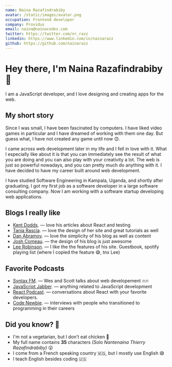 ```yaml
---
name: Naina Razafindrabiby
avatar: /static/images/avatar.png
occupation: Frontend developer
company: Providus
email: naina@nainacodes.com
twitter: https://twitter.com/nr_razz
linkedin: https://www.linkedin.com/in/nainarazz
github: https://github.com/nainarazz
---
```


# Hey there, I&apos;m Naina Razafindrabiby 👋

I am a JavaScript developer, and I love designing and creating apps for the web.

## My short story

Since I was small, I have been fascinated by computers. I have liked video games in
particular and I have dreamed of working with them one day. But guess what, I have not
created any game until now 😊.

I came across web development later in my life and I fell in love with it. What I
especially like about it is that you can immediately see the result of what you are doing
and you can also play with your creativity a lot. The web is just so powerful nowadays,
and you can pretty much do anything with it. I have decided to have my career built around
web development.

I have studied Software Engineering in Kampala, Uganda, and shortly after graduating, I
got my first job as a software developer in a large software consulting company. Now I am
working with a software startup developing web applications.

## Blogs I really like

- [Kent Dodds](https://kentcdodds.com). — love his articles about React and testing
- [Tania Rascia](https://taniarascia.com). — love the design of her site and great tutorials as well
- [Dan Abramov](https://overreacted.io). — love the simplicity of his blog as well as content
- [Josh Comeau](https://joshwcomeau.com). — the design of his blog is just awesome
- [Lee Robinson](https://leerob.io). — I like the the features of his site. Guestbook, spotify playing list (where I copied the feature 😅, tnx Lee)

## Favorite Podcasts

- [Syntax FM](https://syntax.fm). — Wes and Scott talks about web developement 🔥🔥
- [JavaScript Jabber](https://devchat.tv/js-jabber). — anything related to JavaScript development
- [React Podcast](https://reactpodcast.simplecast.fm). — conversations about React with your favorite developers.
- [Code Newbie](https://www.codenewbie.org). — interviews with people who transitioned to programming in their careers

## Did you know? 🤔

- I&apos;m not a vegetarian, but I don&apos;t eat chicken 🍗
- My full name contains <strong>35</strong> characters <i>(Solo Nantenaina Thierry Razafindrabiby)</i> 😲
- I come from a French speaking country 🇲🇬, but I mostly use English 😅
- I teach English besides coding 🇺🇸
